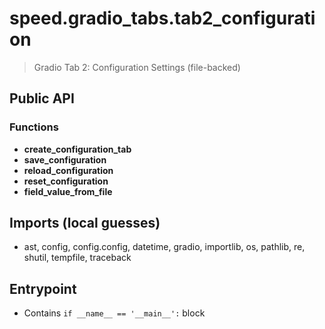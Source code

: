 # speed.gradio_tabs.tab2_configuration

> Gradio Tab 2: Configuration Settings (file-backed)

## Public API


### Functions
- **create_configuration_tab**
- **save_configuration**
- **reload_configuration**
- **reset_configuration**
- **field_value_from_file**

## Imports (local guesses)
- ast, config, config.config, datetime, gradio, importlib, os, pathlib, re, shutil, tempfile, traceback

## Entrypoint
- Contains `if __name__ == '__main__':` block